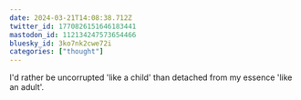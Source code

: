 ```yaml
---
date: 2024-03-21T14:08:38.712Z
twitter_id: 1770826151646183441
mastodon_id: 112134247573654466
bluesky_id: 3ko7nk2cwe72i
categories: ["thought"]
---
```

I'd rather be uncorrupted 'like a child' than detached from my essence 'like an adult'.
